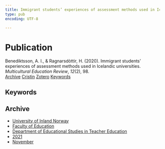 ```yaml
---
title: Immigrant students’ experiences of assessment methods used in Icelandic universities
type: pub
encoding: UTF-8

---
```

<h1>Publication</h1>
<article id="csl-bib-container-JXDNA6T5" class="csl-bib-container">
  <div class="csl-bib-body"> <div class="csl-entry">Benediktsson, A. I., &#38; Ragnarsdòttir, H. (2020). Immigrant students’ experiences of assessment methods used in Icelandic universities. <i>Multicultural Education Review</i>, <i>12</i>(2), 98.</div> </div>
  <div class="csl-bib-buttons">
    <a href="#taxonomy-article-JXDNA6T5" alt="archive" class="csl-bib-button">Archive</a>
    <a href="https://app.cristin.no/results/show.jsf?id=1951073" alt="Cristin" class="csl-bib-button">Cristin</a>
    <a href="http://zotero.org/groups/5881554/items/JXDNA6T5" alt="Zotero" class="csl-bib-button">Zotero</a>
    <a href="#keywords-article-JXDNA6T5" alt="keywords" class="csl-bib-button">Keywords</a>
  </div>
  <div id="csl-bib-meta-container-JXDNA6T5"></div>
</article>
<div id="csl-bib-meta-JXDNA6T5" class="csl-bib-meta">
  <article id="keywords-article-JXDNA6T5" class="keywords-article">
    <h1>Keywords</h1>
    
  </article>
  <article id="taxonomy-article-JXDNA6T5" class="taxonomy-article">
    <h1>Archive</h1>
    <ul>
      <li>
        <a href="/en/archive/?key=3DCRN523">University of Inland Norway</a>
      </li>
      <li>
        <a href="/en/archive/?key=WYNZA47F">Faculty of Education</a>
      </li>
      <li>
        <a href="/en/archive/?key=BKPR6TE7">Department of Educational Studies in Teacher Education</a>
      </li>
      <li>
        <a href="/en/archive/?key=F8UKZ6L4">2021</a>
      </li>
      <li>
        <a href="/en/archive/?key=YMEYZCB3">November</a>
      </li>
    </ul>
  </article>
</div>
